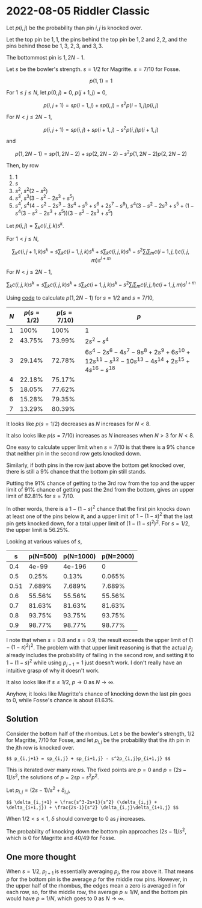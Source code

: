 2022-08-05 Riddler Classic
==========================
Let $p(i,j)$ be the probability than pin $i,j$ is knocked over.

Let the top pin be $1,1$, the pins behind the top pin be $1,2$ and
$2,2$, and the pins behind those be $1,3$, $2,3$, and $3,3$.

The bottommost pin is $1,2N-1$.

Let $s$ be the bowler's strength.  $s=1/2$ for Magritte.  $s=7/10$ for Fosse.

$$ p(1,1) = 1 $$

For $1 \le j \le N$, let $p(0,j) = 0$, $p(j+1,j) = 0$,

$$ p(i,j+1) = sp(i-1,j) + sp(i,j) - s^2p(i-1,j)p(i,j) $$

For $N < j \le 2N-1$,

$$ p(i,j+1) = sp(i,j) + sp(i+1,j) - s^2p(i,j)p(i+1,j) $$

and

$$ p(1,2N-1) = sp(1,2N-2) + sp(2,2N-2) - s^2p(1,2N-2)p(2,2N-2) $$

Then, by row
1. 1
2. $s$
3. $s^2$, $s^2 (2-s^2)$
4. $s^3$, $s^3 (3 - s^2 - 2s^3 + s^5)$
5. $s^4$, $s^4 (4 - s^2 - 2s^3 - 3s^4 + s^5 + s^6 + 2s^7 - s^9)$,
   $s^4 (3 - s^2 - 2s^3 + s^5 + (1-s^4(3 - s^2 - 2s^3 + s^5))(3 - s^2 - 2s^3 + s^5)$

Let $p(i,j) = \sum_k c(i,j,k)s^k$.

For $1 < j \le N$,

$$ \sum_k c(i,j+1,k)s^k = s\sum_k c(i-1,j,k)s^k + s\sum_k c(i,j,k)s^k - s^2\sum_l \sum_m c(i-1,j,l)c(i,j,m)s^{l+m} $$

For $N < j \le 2N-1$,

$$ \sum_k c(i,j,k)s^k = s\sum_k c(i,j,k)s^k + s\sum_k c(i+1,j,k)s^k - s^2\sum_l \sum_m c(i,j,l)c(i+1,j,m)s^{l+m} $$

Using [code](20220805c.hs) to calculate $p(1,2N-1)$ for $s=1/2$ and $s=7/10$,

|$N$|$p(s=1/2)$|$p(s=7/10)$|$p$|
|---|----------|-----------|---|
|1  |100%      |100%       |$1$|
|2  |43.75%    |73.99%     |$2s^2-s^4$|
|3  |29.14%    |72.78%     |$6s^4-2s^6-4s^7-9s^8+2s^9+6s^{10}+12s^{11}-s^{12}-10s^{13}-4s^{14}+2s^{15}+4s^{16}-s^{18}$|
|4  |22.18%    |75.17%     | |
|5  |18.05%    |77.62%     | |
|6  |15.28%    |79.35%     | |
|7  |13.29%    |80.39%     | |

It looks like $p(s=1/2)$ decreases as $N$ increases for $N < 8$.

It also looks like $p(s=7/10)$ increases as $N$ increases when $N > 3$ for
$N < 8$.

One easy to calculate upper limit when $s=7/10$ is that there is a 9% chance
that neither pin in the second row gets knocked down.

Similarly, if both pins in the row just above the bottom get knocked over,
there is still a 9% chance that the bottom pin still stands.

Putting the 91% chance of getting to the 3rd row from the top and the upper
limit of 91% chance of getting past the 2nd from the bottom, gives an upper
limit of 82.81% for $s=7/10$.

In other words, there is a $1-(1-s)^2$ chance that the first pin knocks down
at least one of the pins below it, and a upper limit of $1-(1-s)^2$ that
the last pin gets knocked down, for a total upper limit of $(1-(1-s)^2)^2$.
For $s=1/2$, the upper limit is 56.25%.

Looking at various values of $s$,

|s   |p(N=500)|p(N=1000)|p(N=2000)|
|----|--------|---------|---------|
|0.4 |4e-99   |4e-196   |0        |
|0.5 |0.25%   |0.13%    |0.065%   |
|0.51|7.689%  |7.689%   |7.689%   |
|0.6 |55.56%  |55.56%   |55.56%   |
|0.7 |81.63%  |81.63%   |81.63%   |
|0.8 |93.75%  |93.75%   |93.75%   |
|0.9 |98.77%  |98.77%   |98.77%   |

I note that when $s=0.8$ and $s=0.9$, the result exceeds the upper limit
of $(1-(1-s)^2)^2$.  The problem with that upper limit reasoning is that
the actual $p_j$ already includes the probability of failing in the second
row, and setting it to $1-(1-s)^2$ while using $p_{j-1} = 1$ just doesn't
work.  I don't really have an intuitive grasp of why it doesn't work.

It also looks like if $s \le 1/2$, $p\rightarrow0$ as $N\rightarrow\infty$.

Anyhow, it looks like Magritte's chance of knocking down the last pin
goes to 0, while Fosse's chance is about 81.63%.

Solution
--------
Consider the bottom half of the rhombus.  Let $s$ be the bowler's
strength, 1/2 for Magritte, 7/10 for Fosse, and let $p_{i,j}$
be the probability that the $i$th pin in the $j$th row is knocked
over.

    $$ p_{i,j+1} = sp_{i,j} + sp_{i+1,j} - s^2p_{i,j}p_{i+1,j} $$

This is iterated over many rows.  The fixed points are
$p = 0$ and $p = (2s-1)/s^2$, the solutions of $p = 2sp - s^2p^2$.

Let $p_{i,j} = (2s-1)/s^2 + \delta_{i,j}$,

    $$ \delta_{i,j+1} = \frac{s^3-2s+1}{s^2} (\delta_{i,j} + \delta_{i+1,j}) + \frac{2s-1}{s^2} \delta_{i,j}\delta_{i+1,j} $$

When $1/2 < s < 1$, $\delta$ should converge to 0 as $j$ increases.

The probability of knocking down the bottom pin approaches $(2s-1)/s^2$,
which is 0 for Magritte and 40/49 for Fosse.

One more thought
----------------
When $s = 1/2$, $p_{j+1}$ is essentially averaging $p_j$, the row above it.
That means $p$ for the bottom pin is the average $p$ for the middle row
pins.  However, in the upper half of the rhombus, the edges mean a zero
is averaged in for each row, so, for the middle row, the average
$p \approx 1/N$, and the bottom pin would have $p \approx 1/N$, which
goes to 0 as $N\rightarrow\infty$.
